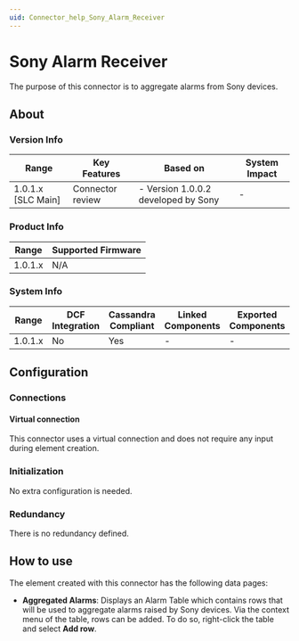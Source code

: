 ```yaml
---
uid: Connector_help_Sony_Alarm_Receiver
---
```


# Sony Alarm Receiver

The purpose of this connector is to aggregate alarms from Sony devices.

## About

### Version Info

| **Range**            | **Key Features** | **Based on**                         | **System Impact** |
|----------------------|------------------|--------------------------------------|-------------------|
| 1.0.1.x \[SLC Main\] | Connector review    | \- Version 1.0.0.2 developed by Sony | \-                |

### Product Info

| **Range** | **Supported Firmware** |
|-----------|------------------------|
| 1.0.1.x   | N/A                    |

### System Info

| **Range** | **DCF Integration** | **Cassandra Compliant** | **Linked Components** | **Exported Components** |
|-----------|---------------------|-------------------------|-----------------------|-------------------------|
| 1.0.1.x   | No                  | Yes                     | \-                    | \-                      |

## Configuration

### Connections

#### Virtual connection

This connector uses a virtual connection and does not require any input during element creation.

### Initialization

No extra configuration is needed.

### Redundancy

There is no redundancy defined.

## How to use

The element created with this connector has the following data pages:

- **Aggregated Alarms**: Displays an Alarm Table which contains rows that will be used to aggregate alarms raised by Sony devices. Via the context menu of the table, rows can be added. To do so, right-click the table and select **Add row**.
